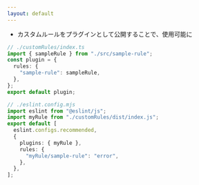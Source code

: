 ```yaml
---
layout: default
---
```


<style scoped>
.slidev-vclick-hidden {
  display: none;
}

.small-code {
  .slidev-code {
    font-size: 0.75rem !important;
    line-height: 0rem !important;
    width: 400px !important;
  }
}
</style>

<div class="_bullet">

- カスタムルールをプラグインとして公開することで、使用可能に

</div>

<v-drag-arrow pos="365,290,119,69"/>

<div class="mt-5 flex justify-around small-code">

```ts
// ./customRules/index.ts
import { sampleRule } from "./src/sample-rule";
const plugin = {
  rules: {
    "sample-rule": sampleRule,
  },
};
export default plugin;
```

<div class="mt-40">

```ts
// ./eslint.config.mjs
import eslint from "@eslint/js";
import myRule from "./customRules/dist/index.js";
export default [
  eslint.configs.recommended,
  {
    plugins: { myRule },
    rules: {
      "myRule/sample-rule": "error",
    },
  },
];
```

</div>

</div>

<!--
また、開発したカスタムルールは、プラグインとしてプロジェクト内外に公開することで、設定ファイルに追加できるようになります。  

ここからは、より具体的なカスタムルールを例に、もう少し掘り下げてみます。
-->
